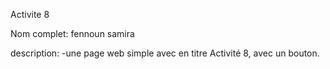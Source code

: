 Activite 8

Nom complet: fennoun samira

description:
-une page web simple avec en titre Activité 8, avec un bouton.
